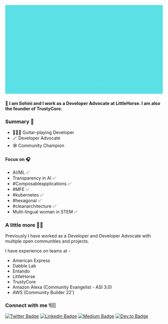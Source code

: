 <!--
**sohinipattanayak/sohinipattanayak** is a ✨ _special_ ✨ repository because its `README.md` (this file) appears on your GitHub profile.

Here are some ideas to get you started:

- 🔭 I’m currently working on ...
- 🌱 I’m currently learning ...
- 👯 I’m looking to collaborate on ...
- 🤔 I’m looking for help with ...
- 💬 Ask me about ...
- 📫 How to reach me: ...
- 😄 Pronouns: ...
- ⚡ Fun fact: ...
-->

![](/social/Videos.gif)

#### 👋 I am Sohini and I work as a Developer Advocate at LittleHorse. I am also the founder of TrustyCore.

### Summary 📝

- 👩🏼‍💻 Guitar-playing Developer
- 🪄 Developer Advocate
- 🕸️ Community Champion

#### Focus on 🎧

- AI/ML ✅
- Transparency in AI ✅
- #Composableapplications ✅
- #MFE ✅
- #kubernetes ✅
- #hexagonal ✅
- #cleanarchitecture ✅
- Multi-lingual woman in STEM ✅

### A little more 🤌🏻

Previously I have worked as a Developer and Developer Advocate with multiple open communities and projects.

I have experience on teams at -

- American Express
- Dabble Lab
- Entando
- LittleHorse
- TrustyCore
- Amazon Alexa (Community Evangelist - ASI 3.0)
- AWS (Community Builder 22')
  
### Connect with me 👇🏼

[![Twitter Badge](https://img.shields.io/badge/Twitter-1DA1F2?style=for-the-badge&logo=twitter&logoColor=white)](https://twitter.com/TheSohini)
[![Linkedin Badge](https://img.shields.io/badge/LinkedIn-0077B5?style=for-the-badge&logo=linkedin&logoColor=white)](https://www.linkedin.com/in/sohinipattanayak/)
[![Medium Badge](https://img.shields.io/badge/Medium-12100E?style=for-the-badge&logo=medium&logoColor=white)](https://medium.com/@sohinipattanayak/)
[![Dev.to Badge](https://img.shields.io/badge/dev.to-0A0A0A?style=for-the-badge&logo=devdotto&logoColor=white)](https://dev.to/sohinip)
